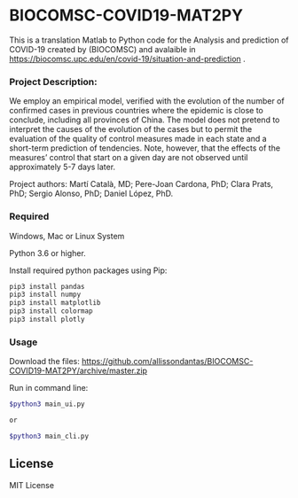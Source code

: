 # BIOCOMSC-COVID19-MAT2PY
This is a translation Matlab to Python code for the Analysis and prediction of COVID-19 created by (BIOCOMSC) and avalaible in https://biocomsc.upc.edu/en/covid-19/situation-and-prediction .

### Project Description:
We employ an empirical model, verified with the evolution of the number of confirmed cases in previous countries where the epidemic is close to conclude, including all provinces of China. The model does not pretend to interpret the causes of the evolution of the cases but to permit the evaluation of the quality of control measures made in each state and a short-term prediction of tendencies. Note, however, that the effects of the measures’ control that start on a given day are not observed until approximately 5-7 days later.

Project authors: Martí Català, MD; Pere-Joan Cardona, PhD; Clara Prats, PhD; Sergio Alonso, PhD; Daniel López, PhD.
### Required

Windows, Mac or Linux System 

Python 3.6 or higher.

Install required python packages using Pip: 
```sh
pip3 install pandas
pip3 install numpy
pip3 install matplotlib 
pip3 install colormap
pip3 install plotly

```
### Usage 

Download the files:
https://github.com/allissondantas/BIOCOMSC-COVID19-MAT2PY/archive/master.zip

Run in command line:
```sh
$python3 main_ui.py 

or 

$python3 main_cli.py
```

License
---- 

MIT License
